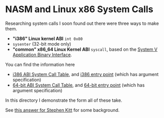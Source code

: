 NASM and Linux x86 System Calls
====

Researching system calls I soon found out there were three ways to make them.

* **"i386" Linux kernel ABI** `int 0x80`
* `sysenter` (32-bit mode only)
* **"common" x86_64 Linux Kernel ABI** `syscall`, based on the [System V Application Binary Interface](http://refspecs.linuxfoundation.org/elf/x86_64-abi-0.99.pdf).

You can find the information here

* [i386 ABI System Call Table](https://git.kernel.org/pub/scm/linux/kernel/git/torvalds/linux.git/tree/arch/x86/entry/syscalls/syscall_32.tbl), and [i386 entry point](https://git.kernel.org/pub/scm/linux/kernel/git/torvalds/linux.git/tree/arch/x86/entry/entry_32.S) (which has argument specification)
* [64-bit ABI System Call Table](https://git.kernel.org/pub/scm/linux/kernel/git/torvalds/linux.git/tree/arch/x86/entry/syscalls/syscall_64.tbl), and [64-bit entry point](https://git.kernel.org/pub/scm/linux/kernel/git/torvalds/linux.git/tree/arch/x86/entry/entry_64.S) (which has argument specification)


In this directory I demonstrate the form all of these take.

See [this answer for Stephen Kitt](https://unix.stackexchange.com/a/446860/3285) for some background.
